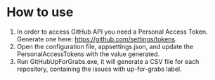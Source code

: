 # How to use

1. In order to access GitHub API you need a Personal Access Token. Generate one here: https://github.com/settings/tokens.
2. Open the configuration file, appsettings.json, and update the PersonalAccessTokens with the value generated.
3. Run GitHubUpForGrabs.exe, it will generate a CSV file for each repository, containing the issues with up-for-grabs label.
